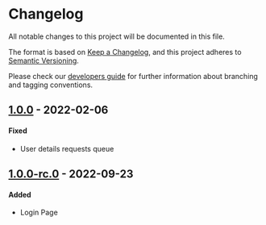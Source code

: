 # Changelog
All notable changes to this project will be documented in this file.

The format is based on [Keep a Changelog](https://keepachangelog.com/en/1.0.0/),
and this project adheres to [Semantic Versioning](https://semver.org/spec/v2.0.0.html).

Please check our [developers guide](https://gitlab.com/tokend/developers-guide)
for further information about branching and tagging conventions.

## [1.0.0] - 2022-02-06
#### Fixed
- User details requests queue

## [1.0.0-rc.0] - 2022-09-23
#### Added
- Login Page

[Unreleased]: https://gitlab.com/distributed_lab/acs/acs-admin-panel/compare/1.0.0...main
[1.0.0]: https://gitlab.com/distributed_lab/acs/acs-admin-panel/compare/1.0.0-rc.0...1.0.0
[1.0.0-rc.0]: https://gitlab.com/distributed_lab/acs/acs-admin-panel/tags/1.0.0-rc.0
